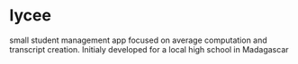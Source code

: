 # lycee
small student management app focused on average computation and transcript creation. Initialy developed for a local high school in Madagascar
